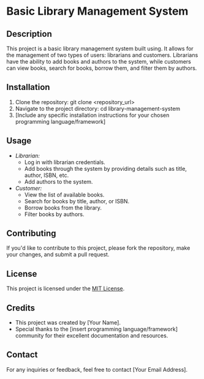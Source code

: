 # Basic Library Management System

## Description
This project is a basic library management system built using. It allows for the management of two types of users: librarians and customers. Librarians have the ability to add books and authors to the system, while customers can view books, search for books, borrow them, and filter them by authors.

## Installation
1. Clone the repository: git clone <repository_url>
2. Navigate to the project directory: cd library-management-system
3. [Include any specific installation instructions for your chosen programming language/framework]

## Usage
- *Librarian:*
  - Log in with librarian credentials.
  - Add books through the system by providing details such as title, author, ISBN, etc.
  - Add authors to the system.
- *Customer:*
  - View the list of available books.
  - Search for books by title, author, or ISBN.
  - Borrow books from the library.
  - Filter books by authors.

## Contributing
If you'd like to contribute to this project, please fork the repository, make your changes, and submit a pull request.

## License
This project is licensed under the [MIT License](LICENSE).

## Credits
- This project was created by [Your Name].
- Special thanks to the [insert programming language/framework] community for their excellent documentation and resources.

## Contact
For any inquiries or feedback, feel free to contact [Your Email Address].
